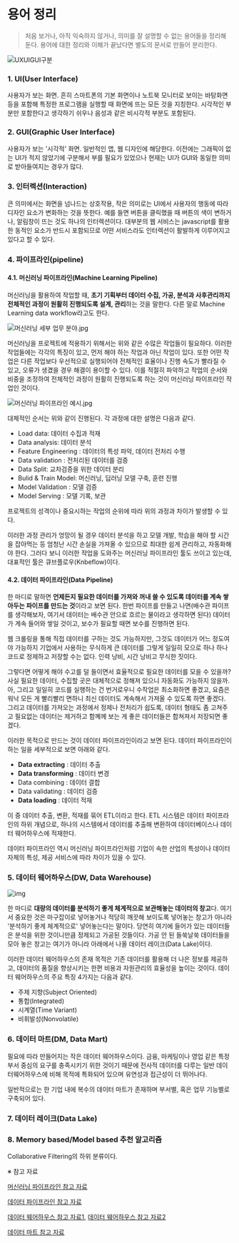 # 용어 정리

> 처음 보거나, 아직 익숙하지 않거나, 의미를 잘 설명할 수 없는 용어들을 정리해 둔다. 용어에 대한 정리와 이해가 끝났다면 별도의 문서로 만들어 분리한다.

![UXUIGUI구분](https://uidesignguides.files.wordpress.com/2018/09/uxuiguie18480e185aee18487e185aee186ab.png) 

### 1. UI(User Interface)

사용자가 보는 화면. 흔히 스마트폰의 기본 화면이나 노트북 모니터로 보이는 바탕화면 등을 포함해 특정한 프로그램을 실행할 때 화면에 뜨는 모든 것을 지칭한다. 시각적인 부분만 포함한다고 생각하기 쉬우나 음성과 같은 비시각적 부분도 포함된다.   

### 2. GUI(Graphic User Interface)

사용자가 보는 '시각적' 화면. 일반적인 앱, 웹 디자인에 해당한다. 이전에는 그래픽이 없는 UI가 적지 않았기에 구분해서 부를 필요가 있었으나 현재는 UI가 GUI와 동일한 의미로 받아들여지는 경우가 많다.  

### 3. 인터렉션(Interaction)

큰 의미에서는 화면을 넘나드는 상호작용, 작은 의미로는 UI에서 사용자의 행동에 따라 디자인 요소가 변화하는 것을 뜻한다. 예를 들면 버튼을 클릭했을 때 버튼의 색이 변하거나, 알림창이 뜨는 것도 하나의 인터렉션이다. 대부분의 웹 서비스는 javascript를 활용한 동적인 요소가 반드시 포함되므로 어떤 서비스라도 인터렉션이 활발하게 이루어지고 있다고 할 수 있다. 



### 4. 파이프라인(pipeline)

#### 4.1. 머신러닝 파이프라인(Machine Learning Pipeline)

머신러닝을 활용하여 작업할 때, **초기 기획부터 데이터 수집, 가공, 분석과 사후관리까지 전체적인 과정이 원활히 진행되도록 설계, 관리**하는 것을 말한다. 다른 말로 Machine Learning data workflow라고도 한다. 

![머신러닝 세부 업무 분야.jpg](https://itwiki.kr/images/thumb/e/eb/%EB%A8%B8%EC%8B%A0%EB%9F%AC%EB%8B%9D_%EC%84%B8%EB%B6%80_%EC%97%85%EB%AC%B4_%EB%B6%84%EC%95%BC.jpg/700px-%EB%A8%B8%EC%8B%A0%EB%9F%AC%EB%8B%9D_%EC%84%B8%EB%B6%80_%EC%97%85%EB%AC%B4_%EB%B6%84%EC%95%BC.jpg)

머신러닝을 프로젝트에 적용하기 위해서는 위와 같은 수많은 작업들이 필요하다. 이러한 작업들에는 각각의 특징이 있고, 먼저 해야 하는 작업과 아닌 작업이 있다. 또한 어떤 작업은 다른 작업보다 우선적으로 실행되어야 전체적인 효율이나 진행 속도가 빨라질 수 있고, 오류가 생겼을 경우 해결이 용이할 수 있다. 이를 적절히 파악하고 작업의 순서와 비중을 조정하여 전체적인 과정이 원활히 진행되도록 하는 것이 머신러닝 파이프라인 작업인 것이다. 

![머신러닝 파이프라인 예시.jpg](https://itwiki.kr/images/thumb/a/aa/%EB%A8%B8%EC%8B%A0%EB%9F%AC%EB%8B%9D_%ED%8C%8C%EC%9D%B4%ED%94%84%EB%9D%BC%EC%9D%B8_%EC%98%88%EC%8B%9C.jpg/800px-%EB%A8%B8%EC%8B%A0%EB%9F%AC%EB%8B%9D_%ED%8C%8C%EC%9D%B4%ED%94%84%EB%9D%BC%EC%9D%B8_%EC%98%88%EC%8B%9C.jpg)

대체적인 순서는 위와 같이 진행된다. 각 과정에 대한 설명은 다음과 같다. 

- Load data: 데이터 수집과 적재
- Data analysis: 데이터 분석
- Feature Engineering : 데이터의 특성 파악, 데이터 전처리 수행
- Data validation : 전처리된 데이터를 검증
- Data Split: 교차검증을 위한 데이터 분리
- Bulid & Train Model: 머신러닝, 딥러닝 모델 구축, 훈련 진행
- Model Validation : 모델 검증
- Model Serving : 모델 기록, 보관



프로젝트의 성격이나 중요시하는 작업의 순위에 따라 위의 과정과 차이가 발생할 수 있다. 

이러한 과정 관리가 엉망이 될 경우 데이터 분석을 하고 모델 개발, 학습을 해야 할 시간을 잡아먹는 등 엄청난 시간 손실을 가져올 수 있으므로 최대한 쉽게 관리하고, 자동화해야 한다. 그러다 보니 이러한 작업을 도와주는 머신러닝 파이프라인 툴도 쓰이고 있는데,  대표적인 툴은 큐브플로우(Knbeflow)이다.

#### 4.2. 데이터 파이프라인(Data Pipeline)

한 마디로 말하면 **언제든지 필요한 데이터를 가져와 꺼내 쓸 수 있도록 데이터를 계속 쌓아두는 파이프를 만드는 것**이라고 보면 된다. 한번 파이프를 만들고 나면(배수관 파이프를 생각해보자, 여기서 데이터는 배수관 안으로 흐르는 물이라고 생각하면 된다) 데이터가 계속 들어와 쌓일 것이고, 보수가 필요할 때면 보수를 진행하면 된다. 

웹 크롤링을 통해 직접 데이터를 구하는 것도 가능하지만, 그것도 데이터가 어느 정도여야 가능하지 기업에서 사용하는 무식하게 큰 데이터를 그렇게 일일히 모으로 하나 하나 코드로 정제하고 저장할 수는 없다. 인력 낭비, 시간 낭비고 무식한 짓이다.  

그렇다면 어떻게 해야 수고를 덜 들이면서 효율적으로 필요한 데이터를 모을 수 있을까? 사실 필요한 데이터, 수집할 곳은 대체적으로 정해져 있으니 자동화도 가능하지 않을까. 아, 그리고 일일히 코드를 실행하는 건 번거로우니 수작업은 최소화하면 좋겠고, 요즘은 워낙 모든 게 빨리빨리 면하니 최신 데이터도 계속해서 가져올 수 있도록 하면 좋겠다. 그리고 데이터를 가져오는 과정에서 정제나 전처리가 쉽도록, 데이터 형태도 좀 고쳐주고 필요없는 데이터는 제거하고 함꼐께 보는 게 좋은 데이터들은 합쳐져서 저장되면 좋겠다. 

이러한 목적으로 만드는 것이 데이터 파이프라인이라고 보면 된다. 데이터 파이프라인이 하는 일을 세부적으로 보면 아래와 같다. 

- **Data extracting** : 데이터 추출
- **Data transforming** : 데이터 변경
- Data combining : 데이터 결합
- Data validating : 데이터 검증
- **Data loading** : 데이터 적재

이 중 데이터 추출, 변환, 적재를 묶어 ETL이라고 한다. ETL 시스템은 데이터 파이프라인의 하위 개념으로, 하나의 시스템에서 데이터를 추출해 변환하여 데이터베이스나 데이터 웨어하우스에 적재한다.  

데이터 파이프라인 역시 머신러닝 파이프라인처럼 기업이 속한 산업의 특성이나 데이터 자체의 특성, 제공 서비스에 따라 차이가 있을 수 있다. 



### 5. 데이터 웨어하우스(DW, Data Warehouse)

![img](https://1.bp.blogspot.com/-m6YHd8GtIRo/X0tf9_oCw4I/AAAAAAAArYQ/oJFS2Ix37O0xBDQo3eaAWBKOzT08rqXrgCPcBGAsYHg/s640/Snowflake_Modern_Data_Architectures.png)

한 마디로 **대량의 데이터를 분석하기 좋게 체계적으로 보관해놓는 데이터의 창고**다. 여기서 중요한 것은 마구잡이로 넣어놓거나 적당히 깨끗해 보이도록 넣어놓는 창고가 아니라 '분석하기 좋게 체계적으로' 넣어놓는다는 말이다. 당연히 여기에 들어가 있는 데이터들은 분석을 위한 것이니만큼 정제되고 가공된 것들이다. 가공 안 된 들쑥날쑥 데이터들을 모아 놓은 창고는 여기가 아니라 아래에서 나올 데이터 레이크(Data Lake)이다. 

이러한 데이터 웨어하우스의 존재 목적은 기존 데이터를 활용해 더 나은 정보를 제공하고, 데이터의 품질을 향상시키는 한편 비용과 자원관리의 효율성을 높이는 것이다. 데이터 웨어하우스의 주요 특징 4가지는 다음과 같다.

- 주제 지향(Subject Oriented)
- 통합(Integrated)
- 시계열(Time Variant)
- 비휘발성(Nonvolatile)



### 6. 데이터 마트(DM, Data Mart)

필요에 따라 만들어지는 작은 데이터 웨어하우스이다. 금융, 마케팅이나 영업 같은 특정 부서 중심의 요구를 충족시키기 위한 것이기 때문에 전사적 데이터를 다루는 일반 데이터웨어하우스에 비해 목적에 특화되어 있으며 유연성과 접근성이 더 뛰어나다. 

일반적으로는 한 기업 내에 복수의 데이터 마트가 존재하며 부서별, 혹은 업무 기능별로 구축되어 있다. 



### 7. 데이터 레이크(Data Lake)

### 8. Memory based/Model based 추천 알고리즘

Collaborative Filtering의 하위 분류이다. 



※ 참고 자료

[머신러닝 파이프라인 참고 자료](https://lsjsj92.tistory.com/579)

[데이터 파이프라인 참고 자료](https://blog.voidmainvoid.net/265)

[데이터 웨어하우스 참고 자료1](https://kr.analysisman.com/2020/08/cloud-dw-cdp.html), [데이터 웨어하우스 참고 자료2](https://brunch.co.kr/@qqplot/46)

[데이터 마트 참고 자료](https://middleware.tistory.com/entry/%EB%8D%B0%EC%9D%B4%ED%84%B0-%EC%9B%A8%EC%96%B4%ED%95%98%EC%9A%B0%EC%8A%A4Data-Warehouse-%EB%B0%8F-%EB%8D%B0%EC%9D%B4%ED%84%B0-%EB%A7%88%ED%8A%B8Data-Mart)
